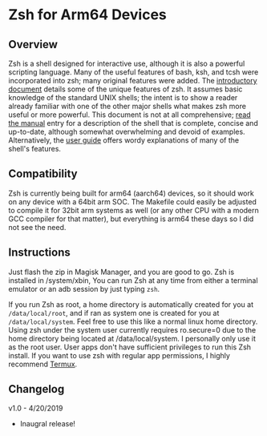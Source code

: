 # Zsh for Arm64 Devices

## Overview

Zsh is a shell designed for interactive use, although it is also a powerful scripting language. Many of the useful features of bash, ksh, and tcsh were incorporated into zsh; many original features were added. The [introductory document](http://zsh.sourceforge.net/Intro/intro_toc.html) details some of the unique features of zsh. It assumes basic knowledge of the standard UNIX shells; the intent is to show a reader already familiar with one of the other major shells what makes zsh more useful or more powerful. This document is not at all comprehensive; [read the manual](http://zsh.sourceforge.net/Doc/) entry for a description of the shell that is complete, concise and up-to-date, although somewhat overwhelming and devoid of examples. Alternatively, the [user guide](http://zsh.sourceforge.net/Guide/zshguide.html) offers wordy explanations of many of the shell's features. 

## Compatibility
Zsh is currently being built for arm64 (aarch64) devices, so it should work on any device with a 64bit arm SOC.  The Makefile could easily be adjusted to compile it for 32bit arm systems as well (or any other CPU with a modern GCC compiler for that matter), but everything is arm64 these days so I did not see the need.

## Instructions
Just flash the zip in Magisk Manager, and you are good to go.  Zsh is installed in /system/xbin, You can run Zsh at any time from either a terminal emulator or an adb session by just typing `zsh`.

If you run Zsh as root, a home directory is automatically created for you at `/data/local/root`, and if ran as system one is created for you at `/data/local/system`.  Feel free to use this like a normal linux home directory.  Using zsh under the system user currently requires ro.secure=0 due to the home directory being located at /data/local/system.  I personally only use it as the root user.  User apps don't have sufficient privileges to run this Zsh install.  If you want to use zsh with regular app permissions, I highly recommend [Termux](https://wiki.termux.com/wiki/Main_Page).

## Changelog

v1.0 - 4/20/2019
* Inaugral release!
